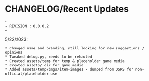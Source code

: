 # CHANGELOG/Recent Updates

    ~
    ~ REVISION : 0.0.0.2
    ~

5/22/2023:

    * Changed name and branding, still looking for new suggestions / opinions
    * Tweaked debug.py, needs to be rehauled
    * Created assets/temp for temp & placeholder game media
    * Created assets/ dir for game media
    * Added assets/temp/imgs/item-images - dumped from OSRS for non-official/placeholder use
